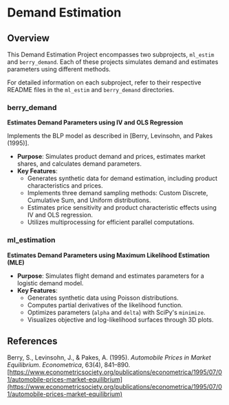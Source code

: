 # Demand Estimation

## Overview
This Demand Estimation Project encompasses two subprojects, `ml_estim` and `berry_demand`. Each of these projects simulates demand and estimates parameters using different methods. 

For detailed information on each subproject, refer to their respective README files in the `ml_estim` and `berry_demand` directories.

### berry_demand
**Estimates Demand Parameters using IV and OLS Regression**

Implements the BLP model as described in [Berry, Levinsohn, and Pakes (1995)].
- **Purpose**: Simulates product demand and prices, estimates market shares, and calculates demand parameters.
- **Key Features**:
  - Generates synthetic data for demand estimation, including product characteristics and prices.
  - Implements three demand sampling methods: Custom Discrete, Cumulative Sum, and Uniform distributions.
  - Estimates price sensitivity and product characteristic effects using IV and OLS regression.
  - Utilizes multiprocessing for efficient parallel computations.

### ml_estimation
**Estimates Demand Parameters using Maximum Likelihood Estimation (MLE)**
- **Purpose**: Simulates flight demand and estimates parameters for a logistic demand model.
- **Key Features**:
  - Generates synthetic data using Poisson distributions.
  - Computes partial derivatives of the likelihood function.
  - Optimizes parameters (`alpha` and `delta`) with SciPy's `minimize`.
  - Visualizes objective and log-likelihood surfaces through 3D plots.

## References

Berry, S., Levinsohn, J., & Pakes, A. (1995). *Automobile Prices in Market Equilibrium*. *Econometrica*, 63(4), 841–890. [https://www.econometricsociety.org/publications/econometrica/1995/07/01/automobile-prices-market-equilibrium](https://www.econometricsociety.org/publications/econometrica/1995/07/01/automobile-prices-market-equilibrium)
